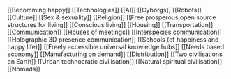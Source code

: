[[Becomming happy]]
[[Technologies]]
[[AI]]
[[Cyborgs]]
[[Robots]]
[[Culture]]
[[Sex & sexuality]]
[[Religion]]
[[Free prosperous open source structures for living]]
[[Conscious living]]
[[Housing]]
[[Transportation]]
[[Communication]]
[[Houses of meetings]]
[[Interspecies communication]]
[[Holographic 3D presence communication]]
[[Schools (of happiness and happy life)]]
[[Freely accessible universal knowledge hubs]]
[[Needs based economy]]
[[Manufacturing on demand]]
[[Distribution]]
[[Two civilisations on Earth]]
[[Urban technocratic civilisation]]
[[Natural spiritual civilisation]]
[[Nomads]]

